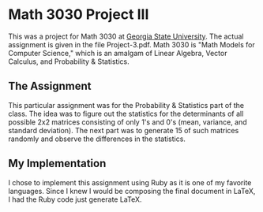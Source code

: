 Math 3030 Project III
=====================

This was a project for Math 3030 at [Georgia State University](http://www2.gsu.edu/~wwwmat/). The actual assignment is given in the file Project-3.pdf. Math 3030 is "Math Models for Computer Science," which is an amalgam of Linear Algebra, Vector Calculus, and Probability & Statistics.

The Assignment
--------------
This particular assignment was for the Probability & Statistics part of the class. The idea was to figure out the statistics for the determinants of all possible 2x2 matrices consisting of only 1's and 0's (mean, variance, and standard deviation). The next part was to generate 15 of such matrices randomly and observe the differences in the statistics.

My Implementation
-----------------
I chose to implement this assignment using Ruby as it is one of my favorite languages. Since I knew I would be composing the final document in LaTeX, I had the Ruby code just generate LaTeX.